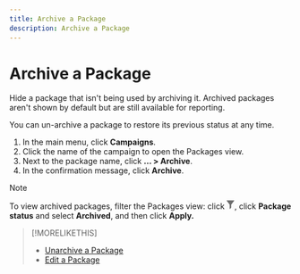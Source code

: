 ```yaml
---
title: Archive a Package
description: Archive a Package
---
```


# Archive a Package

Hide a package that isn't being used by archiving it. Archived packages aren't shown by default but are still available for reporting.

You can un-archive a package to restore its previous status at any time.

1. In the main menu, click **Campaigns**.
1. Click the name of the campaign to open the Packages view.
1. Next to the package name, click  **... > Archive**.
1. In the confirmation message, click **Archive**.

>[!NOTE]
>
>To view archived packages, filter the Packages view: click ![Filter button](/help/dsp/assets/filter.png), click **Package status** and select **Archived**, and then click **Apply.**

>[!MORELIKETHIS]
>
>* [Unarchive a Package](package-unarchive.md)
>* [Edit a Package](/help/dsp/campaign-management/packages/package-edit.md)
